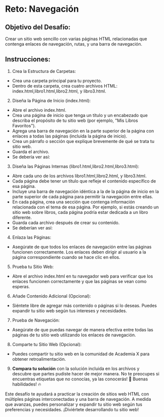 # Reto: Navegación
## Objetivo del Desafío:

Crear un sitio web sencillo con varias páginas HTML relacionadas que contenga enlaces de navegación, rutas, y una barra de navegación.

## Instrucciones:

1. Crea la Estructura de Carpetas:

* Crea una carpeta principal para tu proyecto.
* Dentro de esta carpeta, crea cuatro archivos HTML: index.html,libro1.html,libro2.html, y libro3.html.

2. Diseña la Página de Inicio (index.html):

* Abre el archivo index.html.
* Crea una página de inicio que tenga un título y un encabezado que describa el propósito de tu sitio web (por ejemplo, "Mis Libros Favoritos").
* Agrega una barra de navegación en la parte superior de la página con enlaces a todas las páginas (incluida la página de inicio).
* Crea un párrafo o sección que explique brevemente de qué se trata tu sitio web.
* Guarda el archivo.
* Se debería ver así:

3. Diseña las Páginas Internas (libro1.html,libro2.html,libro3.html):

* Abre cada uno de los archivos libro1.html,libro2.html, y libro3.html.
* Cada página debe tener un título que refleje el contenido específico de esa página.
* Incluye una barra de navegación idéntica a la de la página de inicio en la parte superior de cada página para permitir la navegación entre ellas.
* En cada página, crea una sección que contenga información relacionada con el tema de esa página. Por ejemplo, si estás creando un sitio web sobre libros, cada página podría estar dedicada a un libro diferente.
* Guarda cada archivo después de crear su contenido.
* Se deberían ver así:

4. Enlaza las Páginas:

* Asegúrate de que todos los enlaces de navegación entre las páginas funcionen correctamente. Los enlaces deben dirigir al usuario a la página correspondiente cuando se hace clic en ellos.

5. Prueba tu Sitio Web:

* Abre el archivo index.html en tu navegador web para verificar que los enlaces funcionen correctamente y que las páginas se vean como esperas.

6. Añade Contenido Adicional (Opcional):

* Siéntete libre de agregar más contenido o páginas si lo deseas. Puedes expandir tu sitio web según tus intereses y necesidades.

7. Prueba de Navegación:

* Asegúrate de que puedas navegar de manera efectiva entre todas las páginas de tu sitio web utilizando los enlaces de navegación.

8. Comparte tu Sitio Web (Opcional):

* Puedes compartir tu sitio web en la comunidad de Academia X para obtener retroalimentación.

9. **Compara tu solución** con la solución incluida en los archivos y descubre que partes pudiste hacer de mejor manera. No te preocupes si encuentras etiquetas que no conocías, ya las conocerás! 🙌 Buenas habilidades! 🔥 

Este desafío te ayudará a practicar la creación de sitios web HTML con múltiples páginas interconectadas y una barra de navegación. A medida que avanzas, puedes personalizar y expandir tu sitio web según tus preferencias y necesidades. ¡Diviértete desarrollando tu sitio web!